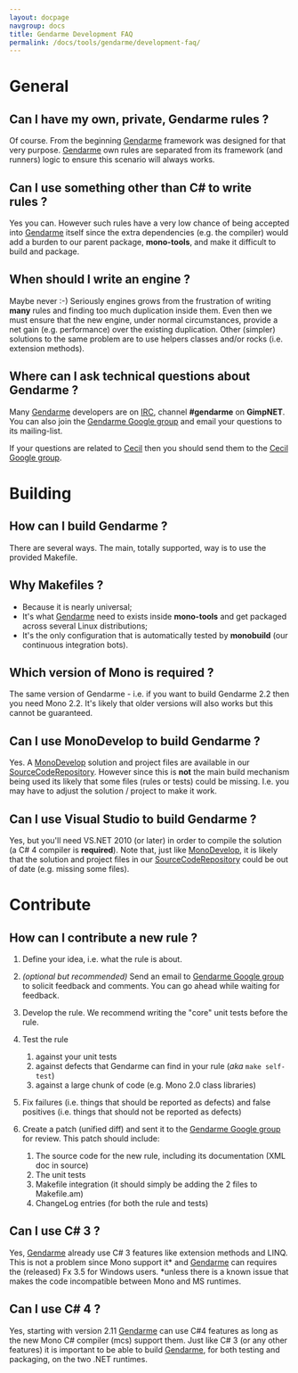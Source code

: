 ```yaml
---
layout: docpage
navgroup: docs
title: Gendarme Development FAQ
permalink: /docs/tools/gendarme/development-faq/
---
```


General
=======

Can I have my own, private, Gendarme rules ?
--------------------------------------------

Of course. From the beginning [Gendarme]({{site.github.url}}/old_site/Gendarme "Gendarme") framework was designed for that very purpose. [Gendarme]({{site.github.url}}/old_site/Gendarme "Gendarme") own rules are separated from its framework (and runners) logic to ensure this scenario will always works.

Can I use something other than C\# to write rules ?
---------------------------------------------------

Yes you can. However such rules have a very low chance of being accepted into [Gendarme]({{site.github.url}}/old_site/Gendarme "Gendarme") itself since the extra dependencies (e.g. the compiler) would add a burden to our parent package, **mono-tools**, and make it difficult to build and package.

When should I write an engine ?
-------------------------------

Maybe never :-) Seriously engines grows from the frustration of writing **many** rules and finding too much duplication inside them. Even then we must ensure that the new engine, under normal circumstances, provide a net gain (e.g. performance) over the existing duplication. Other (simpler) solutions to the same problem are to use helpers classes and/or rocks (i.e. extension methods).

Where can I ask technical questions about Gendarme ?
----------------------------------------------------

Many [Gendarme]({{site.github.url}}/old_site/Gendarme "Gendarme") developers are on [IRC]({{site.github.url}}/old_site/IRC "IRC"), channel **\#gendarme** on **GimpNET**. You can also join the [Gendarme Google group](http://groups.google.com/group/gendarme) and email your questions to its mailing-list.

If your questions are related to [Cecil]({{site.github.url}}/old_site/Cecil "Cecil") then you should send them to the [Cecil Google group](http://groups.google.com/group/mono-cecil?hl=en).

Building
========

How can I build Gendarme ?
--------------------------

There are several ways. The main, totally supported, way is to use the provided Makefile.

Why Makefiles ?
---------------

-   Because it is nearly universal;
-   It's what [Gendarme]({{site.github.url}}/old_site/Gendarme "Gendarme") need to exists inside **mono-tools** and get packaged across several Linux distributions;
-   It's the only configuration that is automatically tested by **monobuild** (our continuous integration bots).

Which version of Mono is required ?
-----------------------------------

The same version of Gendarme - i.e. if you want to build Gendarme 2.2 then you need Mono 2.2. It's likely that older versions will also works but this cannot be guaranteed.

Can I use MonoDevelop to build Gendarme ?
-----------------------------------------

Yes. A [MonoDevelop]({{site.github.url}}/old_site/MonoDevelop "MonoDevelop") solution and project files are available in our [SourceCodeRepository]({{site.github.url}}/old_site/SourceCodeRepository "SourceCodeRepository"). However since this is **not** the main build mechanism being used its likely that some files (rules or tests) could be missing. I.e. you may have to adjust the solution / project to make it work.

Can I use Visual Studio to build Gendarme ?
-------------------------------------------

Yes, but you'll need VS.NET 2010 (or later) in order to compile the solution (a C\# 4 compiler is **required**). Note that, just like [MonoDevelop]({{site.github.url}}/old_site/MonoDevelop "MonoDevelop"), it is likely that the solution and project files in our [SourceCodeRepository]({{site.github.url}}/old_site/SourceCodeRepository "SourceCodeRepository") could be out of date (e.g. missing some files).

Contribute
==========

How can I contribute a new rule ?
---------------------------------

1.  Define your idea, i.e. what the rule is about.
2.  *(optional but recommended)* Send an email to [Gendarme Google group](http://groups.google.com/group/gendarme) to solicit feedback and comments. You can go ahead while waiting for feedback.
3.  Develop the rule. We recommend writing the "core" unit tests before the rule.
4.  Test the rule
    1.  against your unit tests
    2.  against defects that Gendarme can find in your rule (*aka* `make self-test`)
    3.  against a large chunk of code (e.g. Mono 2.0 class libraries)

5.  Fix failures (i.e. things that should be reported as defects) and false positives (i.e. things that should not be reported as defects)
6.  Create a patch (unified diff) and sent it to the [Gendarme Google group](http://groups.google.com/group/gendarme) for review. This patch should include:
    1.  The source code for the new rule, including its documentation (XML doc in source)
    2.  The unit tests
    3.  Makefile integration (it should simply be adding the 2 files to Makefile.am)
    4.  ChangeLog entries (for both the rule and tests)

Can I use C\# 3 ?
-----------------

Yes, [Gendarme]({{site.github.url}}/old_site/Gendarme "Gendarme") already use C\# 3 features like extension methods and LINQ. This is not a problem since Mono support it\* and [Gendarme]({{site.github.url}}/old_site/Gendarme "Gendarme") can requires the (released) Fx 3.5 for Windows users. \*unless there is a known issue that makes the code incompatible between Mono and MS runtimes.

Can I use C\# 4 ?
-----------------

Yes, starting with version 2.11 [Gendarme]({{site.github.url}}/old_site/Gendarme "Gendarme") can use C\#4 features as long as the new Mono C\# compiler (mcs) support them. Just like C\# 3 (or any other features) it is important to be able to build [Gendarme]({{site.github.url}}/old_site/Gendarme "Gendarme"), for both testing and packaging, on the two .NET runtimes.

